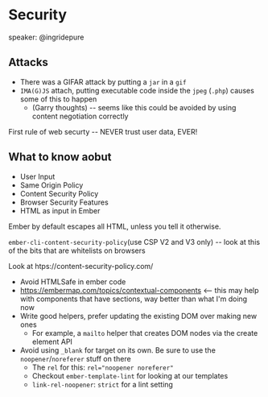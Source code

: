 # Security

speaker: @ingridepure

## Attacks

* There was a GIFAR attack by putting a `jar` in a `gif`
* `IMA(G)JS` attach, putting executable code inside the `jpeg` (`.php`) causes some of this to happen
  * (Garry thoughts) -- seems like this could be avoided by using content negotiation correctly

First rule of web securty -- NEVER trust user data, EVER!

## What to know aobut

* User Input
* Same Origin Policy
* Content Security Policy
* Browser Security Features
* HTML as input in Ember

Ember by default escapes all HTML, unless you tell it otherwise.

`ember-cli-content-security-policy`(use CSP V2 and V3 only) -- look at this of the bits that are whitelists on browsers

Look at htps://content-security-policy.com/


* Avoid HTMLSafe in ember code
* https://embermap.com/topics/contextual-components <-- this may help with components that have sections, way better than what I'm doing now
* Write good helpers, prefer updating the existing DOM over making new ones
  * For example, a `mailto` helper that creates DOM nodes via the create element API
* Avoid using `_blank` for target on its own. Be sure to use the `noopener`/`noreferer` stuff on there
  * The `rel`  for this: `rel="noopener noreferer"`
  * Checkout `ember-template-lint` for looking at our templates
  * `link-rel-noopener`: `strict` for a lint setting
